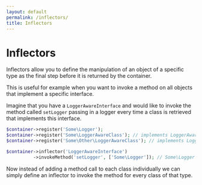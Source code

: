 ```yaml
---
layout: default
permalink: /inflectors/
title: Inflectors
---
```


# Inflectors

Inflectors allow you to define the manipulation of an object of a specific type as the final step before it is returned by the container.

This is useful for example when you want to invoke a method on all objects that implement a specific interface.

Imagine that you have a `LoggerAwareInterface` and would like to invoke the method called `setLogger` passing in a logger every time a class is retrieved that implements this interface.

~~~ php
$container->register('Some\Logger');
$container->register('Some\LoggerAwareClass'); // implements LoggerAwareInterface
$container->register('Some\Other\LoggerAwareClass'); // implements LoggerAwareInterface

$container->inflector('LoggerAwareInterface')
          ->invokeMethod('setLogger', ['Some\Logger']); // Some\Logger will be resolved via the container
~~~

Now instead of adding a method call to each class individually we can simply define an inflector to invoke the method for every class of that type.
